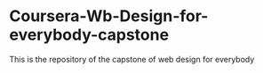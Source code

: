 # Coursera-Wb-Design-for-everybody-capstone
This is the repository of the capstone of web design for everybody
